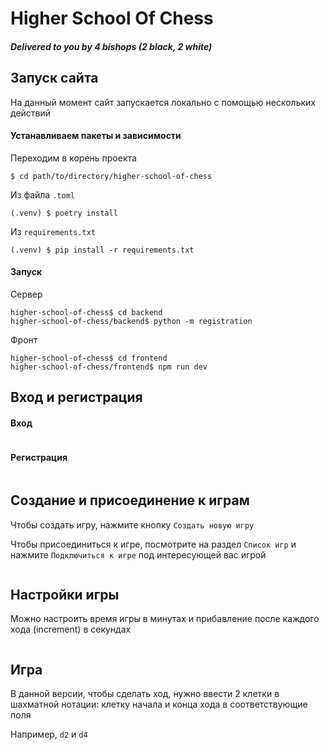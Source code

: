 # Higher School Of Chess
##### Delivered to you by 4 bishops (2 black, 2 white)

## Запуск сайта
На данный момент сайт запускается локально с помощью нескольких действий
#### Устанавливаем пакеты и зависимости
Переходим в корень проекта
```shell
$ cd path/to/directory/higher-school-of-chess
```
Из файла ```.toml```
```shell
(.venv) $ poetry install
```
Из ```requirements.txt```
```shell
(.venv) $ pip install -r requirements.txt
```
#### Запуск
Сервер
```shell
higher-school-of-chess$ cd backend
higher-school-of-chess/backend$ python -m registration
```
Фронт
```shell
higher-school-of-chess$ cd frontend
higher-school-of-chess/frontend$ npm run dev
```

## Вход и регистрация
#### Вход

<img src="https://i.imghippo.com/files/uc6252vNo.jpg" alt="" border="0">

#### Регистрация

<img src="https://i.imghippo.com/files/nMlu4341Nk.jpg" alt="" border="0">

## Создание и присоединение к играм
Чтобы создать игру, нажмите кнопку ```Создать новую игру```

Чтобы присоединиться к игре, посмотрите на раздел ```Список игр``` и нажмите ```Подключиться к игре``` под интересующей вас игрой

<img src="https://i.imghippo.com/files/NoY8351vMU.jpg" alt="" border="0">

## Настройки игры
Можно настроить время игры в минутах и прибавление после каждого хода (increment) в секундах

<img src="https://i.imghippo.com/files/UjnM7449mSQ.jpg" alt="" border="0">

## Игра
В данной версии, чтобы сделать ход, нужно ввести 2 клетки в шахматной нотации: клетку начала и конца хода в соответствующие поля

Например, ```d2``` и ```d4```

<img src="https://i.imghippo.com/files/JVkz1944FI.jpg" alt="" border="0">

